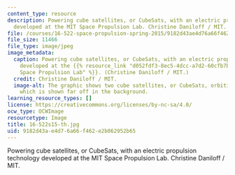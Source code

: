 ```yaml
---
content_type: resource
description: Powering cube satellites, or CubeSats, with an electric propulsion technology
  developed at the MIT Space Propulsion Lab. Christine Daniloff / MIT.
file: /courses/16-522-space-propulsion-spring-2015/9182d43ae4d76a66f462e2b062952b65_16-522s15-th.jpg
file_size: 11466
file_type: image/jpeg
image_metadata:
  caption: Powering cube satellites, or CubeSats, with an electric propulsion technology
    developed at the {{% resource_link "d052fdf3-8ec5-4dcc-a7d2-60cfb7b16eb6" "MIT
    Space Propulsion Lab" %}}. (Christine Daniloff / MIT.)
  credit: Christine Daniloff / MIT.
  image-alt: The graphic shows two cube satellites, or CubeSats, orbiting around Earth,
    which is shown far off in the background.
learning_resource_types: []
license: https://creativecommons.org/licenses/by-nc-sa/4.0/
ocw_type: OCWImage
resourcetype: Image
title: 16-522s15-th.jpg
uid: 9182d43a-e4d7-6a66-f462-e2b062952b65
---
```

Powering cube satellites, or CubeSats, with an electric propulsion technology developed at the MIT Space Propulsion Lab. Christine Daniloff / MIT.